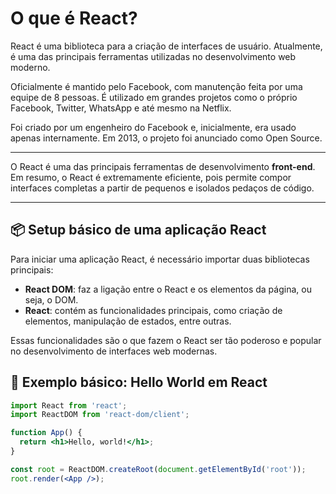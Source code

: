 # O que é React?

React é uma biblioteca para a criação de interfaces de usuário. Atualmente, é uma das principais ferramentas utilizadas no desenvolvimento web moderno.

Oficialmente é mantido pelo Facebook, com manutenção feita por uma equipe de 8 pessoas. É utilizado em grandes projetos como o próprio Facebook, Twitter, WhatsApp e até mesmo na Netflix.

Foi criado por um engenheiro do Facebook e, inicialmente, era usado apenas internamente. Em 2013, o projeto foi anunciado como Open Source.

---

O React é uma das principais ferramentas de desenvolvimento **front-end**. Em resumo, o React é extremamente eficiente, pois permite compor interfaces completas a partir de pequenos e isolados pedaços de código.

---

## 📦 Setup básico de uma aplicação React

Para iniciar uma aplicação React, é necessário importar duas bibliotecas principais:

- **React DOM**: faz a ligação entre o React e os elementos da página, ou seja, o DOM.
- **React**: contém as funcionalidades principais, como criação de elementos, manipulação de estados, entre outras.

Essas funcionalidades são o que fazem o React ser tão poderoso e popular no desenvolvimento de interfaces web modernas.

## 👋 Exemplo básico: Hello World em React

```jsx
import React from 'react';
import ReactDOM from 'react-dom/client';

function App() {
  return <h1>Hello, world!</h1>;
}

const root = ReactDOM.createRoot(document.getElementById('root'));
root.render(<App />);

